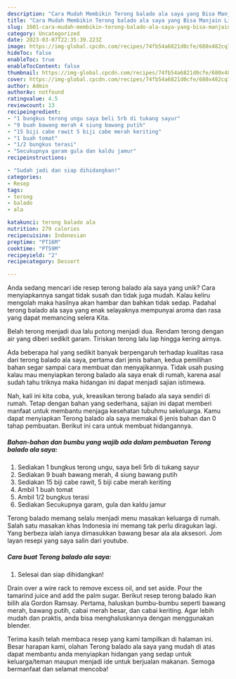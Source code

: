 ```yaml
---
description: "Cara Mudah Membikin Terong balado ala saya yang Bisa Manjain Lidah"
title: "Cara Mudah Membikin Terong balado ala saya yang Bisa Manjain Lidah"
slug: 1601-cara-mudah-membikin-terong-balado-ala-saya-yang-bisa-manjain-lidah
category: Uncategorized
date: 2023-03-07T22:35:39.223Z
image: https://img-global.cpcdn.com/recipes/74fb54a6821d0cfe/680x482cq70/terong-balado-ala-saya-foto-resep-utama.jpg
hideToc: false
enableToc: true
enableTocContent: false
thumbnail: https://img-global.cpcdn.com/recipes/74fb54a6821d0cfe/680x482cq70/terong-balado-ala-saya-foto-resep-utama.jpg
cover: https://img-global.cpcdn.com/recipes/74fb54a6821d0cfe/680x482cq70/terong-balado-ala-saya-foto-resep-utama.jpg
author: Admin
authorAv: notfound
ratingvalue: 4.5
reviewcount: 13
recipeingredient:
- "1 bungkus terong ungu saya beli 5rb di tukang sayur"
- "9 buah bawang merah 4 siung bawang putih"
- "15 biji cabe rawit 5 biji cabe merah keriting"
- "1 buah tomat"
- "1/2 bungkus terasi"
- "Secukupnya garam gula dan kaldu jamur"
recipeinstructions:

- "Sudah jadi dan siap dihidangkan!"
categories:
- Resep
tags:
- terong
- balado
- ala

katakunci: terong balado ala 
nutrition: 279 calories
recipecuisine: Indonesian
preptime: "PT16M"
cooktime: "PT59M"
recipeyield: "2"
recipecategory: Dessert

---
```





Anda sedang mencari ide resep terong balado ala saya yang unik? Cara menyiapkannya sangat tidak susah dan tidak juga mudah. Kalau keliru mengolah maka hasilnya akan hambar dan bahkan tidak sedap. Padahal terong balado ala saya yang enak selayaknya mempunyai aroma dan rasa yang dapat memancing selera Kita.





Belah terong menjadi dua lalu potong menjadi dua. Rendam terong dengan air yang diberi sedikit garam. Tiriskan terong lalu lap hingga kering airnya.

Ada beberapa hal yang sedikit banyak berpengaruh terhadap kualitas rasa dari terong balado ala saya, pertama dari jenis bahan, kedua pemilihan bahan segar sampai cara membuat dan menyajikannya. Tidak usah pusing kalau mau menyiapkan terong balado ala saya enak di rumah, karena asal sudah tahu triknya maka hidangan ini dapat menjadi sajian istimewa.






Nah, kali ini kita coba, yuk, kreasikan terong balado ala saya sendiri di rumah. Tetap dengan bahan yang sederhana, sajian ini dapat memberi manfaat untuk membantu menjaga kesehatan tubuhmu sekeluarga. Kamu dapat menyiapkan Terong balado ala saya memakai 6 jenis bahan dan 0 tahap pembuatan. Berikut ini cara untuk membuat hidangannya.

<!--inarticleads1-->

##### Bahan-bahan dan bumbu yang wajib ada dalam pembuatan Terong balado ala saya:

1. Sediakan 1 bungkus terong ungu, saya beli 5rb di tukang sayur
1. Sediakan 9 buah bawang merah, 4 siung bawang putih
1. Sediakan 15 biji cabe rawit, 5 biji cabe merah keriting
1. Ambil 1 buah tomat
1. Ambil 1/2 bungkus terasi
1. Sediakan Secukupnya garam, gula dan kaldu jamur


Terong balado memang selalu menjadi menu masakan keluarga di rumah. Salah satu masakan khas Indonesia ini memang tak perlu diragukan lagi. Yang berbeza ialah ianya dimasukkan bawang besar ala ala aksesori. Jom layan resepi yang saya salin dari youtube. 

<!--inarticleads2-->

##### Cara buat Terong balado ala saya:


1. Selesai dan siap dihidangkan!

Drain over a wire rack to remove excess oil, and set aside. Pour the tamarind juice and add the palm sugar. Berikut resep terong balado ikan bilih ala Gordon Ramsay. Pertama, haluskan bumbu-bumbu seperti bawang merah, bawang putih, cabai merah besar, dan cabai keriting. Agar lebih mudah dan praktis, anda bisa menghaluskannya dengan menggunakan blender. 

Terima kasih telah membaca resep yang kami tampilkan di halaman ini. Besar harapan kami, olahan Terong balado ala saya yang mudah di atas dapat membantu anda menyiapkan hidangan yang sedap untuk keluarga/teman maupun menjadi ide untuk berjualan makanan. Semoga bermanfaat dan selamat mencoba!
